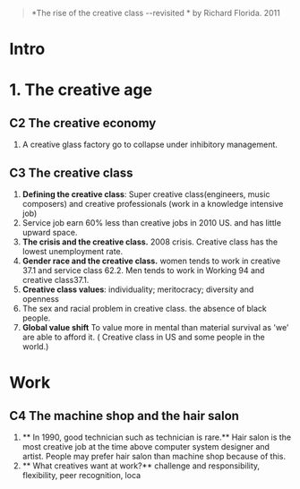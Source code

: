 > *The rise of the creative class --revisited *  by Richard Florida. 2011

# Intro

# 1. The creative age
## C2 The creative economy
1.  A creative glass factory go to collapse under inhibitory management.
## C3 The creative class
1. **Defining the creative class**: Super creative class(engineers, music composers) and creative professionals (work in a knowledge intensive job)
2. Service job earn 60% less than creative jobs in 2010 US. and has little upward space.
3. **The crisis and the creative class.** 2008  crisis. Creative class has the lowest unemployment rate.
4. **Gender race and the creative class.** women tends to work in creative 37.1 and service class 62.2. Men tends to work in Working 94 and creative class37.1.
5. **Creative class values**: individuality; meritocracy; diversity and openness
6. The sex and racial problem in creative class. the absence of black people.
7. **Global value shift** To value more in mental than material survival as 'we' are able to afford it. ( Creative class in US and some people in the world.)

# Work
## C4 The machine shop and the hair salon
1.  ** In 1990, good technician such as technician is rare.** Hair salon is the most creative job at the time above computer system designer and artist. People may prefer hair salon than machine shop because of this. 
2. ** What creatives want at work?** challenge and responsibility, flexibility, peer recognition, loca
<!--stackedit_data:
eyJoaXN0b3J5IjpbMTQyMzE4NzQ3MSwxMzUxMjIzMTg0LDM2Mj
cxMTA1NywxMDExNDI0MjEwLC0yMTE5NjkyOTIzLDExMzIwNDIx
ODEsNjk2NzMzNzE3LC0xMTEzMzY4NzI2LDg5NzM0ODQ5MCwtMT
Y2ODY1MDE2MCw5NjgzOTI2OTEsMTM4MTM4NTA4MiwtMTEyMDM0
MSwxMzA5MDg5MjM4LDE0NjQ1MTgyMSwzNzgxOTMwMzYsLTIwNz
E5NjgyMTFdfQ==
-->